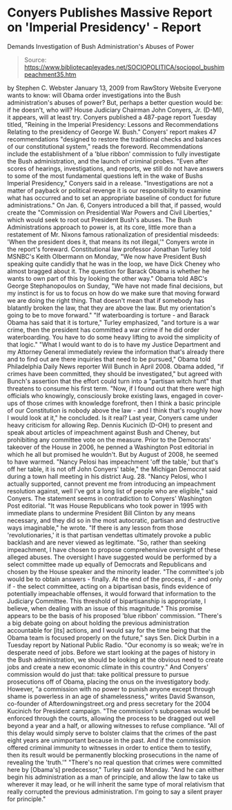 # Conyers Publishes Massive Report on 'Imperial Presidency' - Report 
Demands Investigation of Bush Administration's Abuses of Power

> Source: https://www.bibliotecapleyades.net/SOCIOPOLITICA/sociopol_bushimpeachment35.htm

by Stephen C. Webster
January 13, 2009
from
RawStory Website
Everyone wants to know: will Obama order investigations into the Bush
administration's abuses of power? But, perhaps a better question would be:
if he doesn't, who will?
House Judiciary Chairman
John Conyers, Jr. (D-MI), it appears, will at least
try.
Conyers published a 487-page report Tuesday titled, "Reining
in the Imperial Presidency: Lessons and Recommendations Relating to the
presidency of George W. Bush."
Conyers' report makes 47 recommendations "designed to restore the
traditional checks and balances of our constitutional system," reads the
foreword.
Recommendations include the establishment of a
'blue ribbon' commission to fully investigate the Bush administration, and
the launch of criminal probes.
"Even after scores of hearings,
investigations, and reports, we still do not have answers to some of the
most fundamental questions left in the wake of Bushs Imperial
Presidency," Conyers said in a release.
"Investigations are not a matter
of payback or political revenge it is our responsibility to examine
what has occurred and to set an appropriate baseline of conduct for
future administrations."
On Jan. 6,
Conyers introduced a bill that, if
passed, would create the "Commission on Presidential War Powers and Civil
Liberties," which would seek to root out President Bush's abuses.
The Bush Administrations approach to power
is, at its core, little more than a restatement of Mr. Nixons famous
rationalization of presidential misdeeds: 'When the president does it,
that means its not illegal,'" Conyers wrote in the report's foreward.
Constitutional law professor Jonathan Turley
told MSNBC's Keith Olbermann on Monday,
"We now have President Bush speaking quite
candidly that he was in the loop, we have Dick Cheney who almost bragged
about it. The question for Barack Obama is whether he wants to own part
of this by looking the other way."
Obama told ABC's George Stephanopoulos on
Sunday,
"We have not made final decisions, but my
instinct is for us to focus on how do we make sure that moving forward
we are doing the right thing. That doesn't mean that if somebody has
blatantly broken the law, that they are above the law. But my
orientation's going to be to move forward."
"If waterboarding is torture - and Barack Obama has said that it is
torture," Turley emphasized, "and torture is a war crime, then the
president has committed a war crime if he did order waterboarding. You
have to do some heavy lifting to avoid the simplicity of that logic."
"What I would want to do is to have my Justice Department and my
Attorney General immediately review the information that's already there
and to find out are there inquiries that need to be pursued," Obama told
Philadelphia Daily News reporter Will Bunch in April 2008.
Obama added,
"if crimes have been committed, they should
be investigated," but agreed with Bunch's assertion that the effort
could turn into a "partisan witch hunt" that threatens to consume his
first term.
"Now, if I found out that there were high officials who knowingly,
consciously broke existing laws, engaged in cover-ups of those crimes
with knowledge forefront, then I think a basic principle of our
Constitution is nobody above the law - and I think that's roughly how I
would look at it," he concluded.
Is it real?
Last year, Conyers came under heavy criticism for allowing Rep. Dennis
Kucinich (D-OH) to present and speak about articles of impeachment against
Bush and Cheney, but
prohibiting any committee vote on the measure.
Prior to the Democrats' takeover of the House in 2006, he penned
a Washington Post editorial in which he all but promised he wouldn't.
But by
August of 2008, he seemed to have warmed.
"Nancy Pelosi has impeachment 'off the
table,' but that's off her table, it is not off John Conyers' table,"
the Michigan Democrat said during a town hall meeting in his district
Aug. 28.
"Nancy Pelosi, who I actually supported, cannot prevent me from
introducing an impeachment resolution against, well I've got a long list
of people who are eligible," said Conyers.
The statement seems in contradiction to Conyers'
Washington Post editorial.
"It was House Republicans who took power in
1995 with immediate plans to undermine President Bill Clinton by any
means necessary, and they did so in the most autocratic, partisan and
destructive ways imaginable," he wrote.
"If there is any lesson from
those 'revolutionaries,' it is that partisan vendettas ultimately
provoke a public backlash and are never viewed as legitimate.
"So, rather than seeking impeachment, I have chosen to propose
comprehensive oversight of these alleged abuses. The oversight I have
suggested would be performed by a select committee made up equally of
Democrats and Republicans and chosen by the House speaker and the
minority leader.
"The committee's job would be to obtain answers - finally. At the end
of the process, if - and only if - the select committee, acting on a
bipartisan basis, finds evidence of potentially impeachable offenses, it
would forward that information to the Judiciary Committee. This
threshold of bipartisanship is appropriate, I believe, when dealing with
an issue of this magnitude."
This promise appears to be the basis of his
proposed 'blue ribbon' commission.
"There's a big debate going on about holding
the previous administration accountable for [its] actions, and I would
say for the time being that the Obama team is focused properly on the
future," says Sen. Dick Durbin in a
Tuesday report by National Public
Radio.
"Our economy is so weak; we're in desperate need of jobs. Before
we start looking at the pages of history in the Bush administration, we
should be looking at the obvious need to create jobs and create a new
economic climate in this country."
And Conyers' commission would do just that: take
political pressure to pursue prosecutions off of Obama, placing the onus on
the investigatory body.
However,
"a commission with no power to punish anyone
except through shame is powerless in an age of shamelessness,"
writes David Swanson, co-founder of
Afterdowningstreet.org and press secretary
for the 2004 Kucinich for President campaign.
"The commission's subpoenas would be
enforced through the courts, allowing the process to be dragged out well
beyond a year and a half, or allowing witnesses to refuse compliance.
"All of this delay would simply serve to bolster claims that the crimes
of the past eight years are unimportant because in the past. And if the
commission offered criminal immunity to witnesses in order to entice
them to testify, then its result would be permanently blocking
prosecutions in the name of revealing the 'truth.'"
"There's no real question that crimes were committed here by [Obama's]
predecessor," Turley said on Monday.
"And he can either begin his
administration as a man of principle, and allow the law to take us
wherever it may lead, or he will inherit the same type of moral
relativism that really corrupted the previous administration. I'm going
to say a silent prayer for principle."
